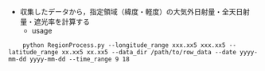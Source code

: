 - 収集したデータから，指定領域（緯度・軽度）の大気外日射量・全天日射量・遮光率を計算する
  - usage

```
	python RegionProcess.py --longitude_range xxx.xx5 xxx.xx5 --latitude_range xx.xx5 xx.xx5 --data_dir /path/to/row_data --date yyyy-mm-dd yyyy-mm-dd --time_range 9 18
```

